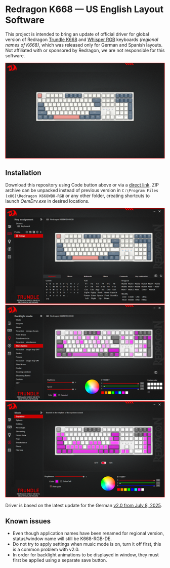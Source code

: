 # Redragon K668 — US English Layout Software

This project is intended to bring an update of official driver for global version of Redragon [Trundle K668](https://redragonshop.com/blogs/product-download/trundle-k668) and [Whisper RGB](https://redragon.ru/catalog/keyboards/12839#files) keyboards *(regional names of K668)*, which was released only for German and Spanish layouts. Not affiliated with or sponsored by Redragon, we are not responsible for this software.

![K668 Welcome Splash Screen](skins/welcome.png)

## Installation

Download this repository using Code button above or via a [direct link](https://github.com/rislaed/redragon-k668wbo-rgb/archive/refs/heads/main.zip). ZIP archive can be unpacked instead of previous version in `C:\Program Files (x86)\Redragon K668WBO-RGB` or any other folder, creating shortcuts to launch *OemDrv.exe* in desired locations.

![K668 Key Assignment](.github/key-assignment.png)
![K668 Backlight Mode](.github/backlight-mode.png)
![K668 Music Mode](.github/music-mode.png)

Driver is based on the latest update for the German [v2.0 from July 8, 2025](https://cdn.shopify.com/s/files/1/0012/4957/4961/files/Redragon_K668-RGB-DE_Setup_v2.0_20250708.exe?v=1752481290).

## Known issues

- Even though application names have been renamed for regional version, status/window name will still be K668-RGB-DE.
- Do not try to apply settings when music mode is on, turn it off first, this is a common problem with v2.0.
- In order for backlight animations to be displayed in window, they must first be applied using a separate save button.
